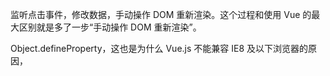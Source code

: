 监听点击事件，修改数据，手动操作 DOM 重新渲染。这个过程和使用 Vue 的最大区别就是多了一步“手动操作 DOM 重新渲染”。

Object.defineProperty，这也是为什么 Vue.js 不能兼容 IE8 及以下浏览器的原因，

